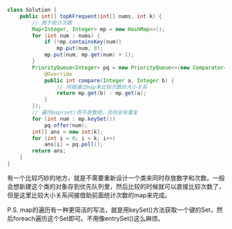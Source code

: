 ``` java
class Solution {
    public int[] topKFrequent(int[] nums, int k) {
        // 用于统计次数
        Map<Integer, Integer> mp = new HashMap<>();
        for (int num : nums) {
            if (!mp.containsKey(num))
                mp.put(num, 0);
            mp.put(num, mp.get(num) + 1);
        }
        PriorityQueue<Integer> pq = new PriorityQueue<>(new Comparator<Integer>(){
            @Override
            public int compare(Integer a, Integer b) {
                // 间接通过map来比较次数的大小关系
                return mp.get(b) - mp.get(a);
            }
        });
        // 遍历map(set)而不是数组，否则会有重复
        for (int num : mp.keySet())
            pq.offer(num);
        int[] ans = new int[k];
        for (int i = 0; i < k; i++)
            ans[i] = pq.poll();
        return ans;
    }
}
```

有一个比较巧妙的地方，就是不需要重新设计一个类来同时存放数字和次数。一般会想新建这个类的对象存到优先队列里，然后比较的时候就可以直接比较次数了，但是这里比较大小关系间接借助前面统计次数的map来完成。

P.S. map的遍历有一种更简洁的写法，就是用keySet()方法获取一个键的Set，然后foreach遍历这个Set即可。不用像entrySet()这么麻烦。